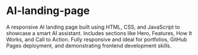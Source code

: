 # AI-landing-page
A responsive AI landing page built using HTML, CSS, and JavaScript to showcase a smart AI assistant. Includes sections like Hero, Features, How It Works, and Call to Action. Fully responsive and ideal for portfolios, GitHub Pages deployment, and demonstrating frontend development skills.

